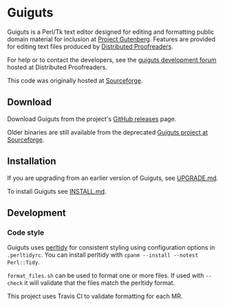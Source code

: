 # Guiguts

Guiguts is a Perl/Tk text editor designed for editing and formatting public
domain material for inclusion at [Project Gutenberg](http://www.gutenberg.org).
Features are provided for editing text files produced by
[Distributed Proofreaders](https://www.pgdp.net).

For help or to contact the developers, see the
[guiguts development forum](https://www.pgdp.net/phpBB3/viewtopic.php?t=46944)
hosted at Distributed Proofreaders.

This code was originally hosted at
[Sourceforge](https://sourceforge.net/projects/guiguts/).

## Download

Download Guiguts from the project's
[GitHub releases](https://github.com/DistributedProofreaders/guiguts/releases) page.

Older binaries are still available from the deprecated
[Guiguts project at Sourceforge](https://sourceforge.net/projects/guiguts/files/guiguts/).

## Installation

If you are upgrading from an earlier version of Guiguts, see
[UPGRADE.md](UPGRADE.md).

To install Guiguts see [INSTALL.md](INSTALL.md).

## Development

### Code style

Guiguts uses [perltidy](https://metacpan.org/pod/Perl::Tidy) for consistent
styling using configuration options in `.perltidyrc`. You can install perltidy
with `cpanm --install --notest Perl::Tidy`.

`format_files.sh` can be used to format one or more files. If used with
`--check` it will validate that the files match the perltidy format.

This project uses Travis CI to validate formatting for each MR.
